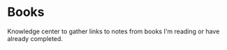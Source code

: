 # Books

Knowledge center to gather links to notes from books I'm reading or have already completed.

